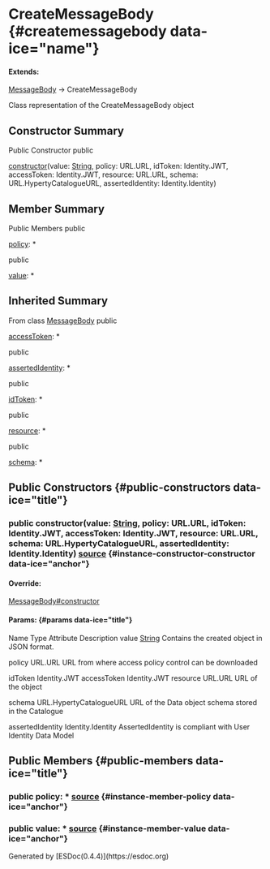 <div class="self-detail detail">

CreateMessageBody {#createmessagebody data-ice="name"}
=================

<div class="flat-list" data-ice="extendsChain">

#### Extends:

<div>

<span>[MessageBody](../../../class/src/message-factory/MessageBody.js~MessageBody.html)</span>
→ CreateMessageBody

</div>

</div>

<div class="description" data-ice="description">

Class representation of the CreateMessageBody object

</div>

</div>

<div data-ice="constructorSummary">

Constructor Summary
-------------------

Public Constructor <span class="access" data-ice="access">public</span>
<span class="override" data-ice="override"></span>
<div>

<span
data-ice="name"><span>[constructor](../../../class/src/message-factory/MessageBody.js~CreateMessageBody.html#instance-constructor-constructor)</span></span><span
data-ice="signature">(value:
<span>[String](https://developer.mozilla.org/en-US/docs/Web/JavaScript/Reference/Global_Objects/String)</span>,
policy: <span>URL.URL</span>, idToken: <span>Identity.JWT</span>,
accessToken: <span>Identity.JWT</span>, resource: <span>URL.URL</span>,
schema: <span>URL.HypertyCatalogueURL</span>, assertedIdentity:
<span>Identity.Identity</span>)</span>

</div>

<div>

</div>

</div>

<div data-ice="memberSummary">

Member Summary
--------------

Public Members <span class="access" data-ice="access">public</span>
<span class="override" data-ice="override"></span>
<div>

<span
data-ice="name"><span>[policy](../../../class/src/message-factory/MessageBody.js~CreateMessageBody.html#instance-member-policy)</span></span><span
data-ice="signature">: <span>\*</span></span>

</div>

<div>

</div>

<span class="access" data-ice="access">public</span> <span
class="override" data-ice="override"></span>
<div>

<span
data-ice="name"><span>[value](../../../class/src/message-factory/MessageBody.js~CreateMessageBody.html#instance-member-value)</span></span><span
data-ice="signature">: <span>\*</span></span>

</div>

<div>

</div>

</div>

<div class="inherited-summary" data-ice="inheritedSummary">

Inherited Summary
-----------------

<span class="toggle closed"></span> From class
<span>[MessageBody](../../../class/src/message-factory/MessageBody.js~MessageBody.html)</span>
<span class="access" data-ice="access">public</span> <span
class="override" data-ice="override"></span>
<div>

<span
data-ice="name"><span>[accessToken](../../../class/src/message-factory/MessageBody.js~MessageBody.html#instance-member-accessToken)</span></span><span
data-ice="signature">: <span>\*</span></span>

</div>

<div>

</div>

<span class="access" data-ice="access">public</span> <span
class="override" data-ice="override"></span>
<div>

<span
data-ice="name"><span>[assertedIdentity](../../../class/src/message-factory/MessageBody.js~MessageBody.html#instance-member-assertedIdentity)</span></span><span
data-ice="signature">: <span>\*</span></span>

</div>

<div>

</div>

<span class="access" data-ice="access">public</span> <span
class="override" data-ice="override"></span>
<div>

<span
data-ice="name"><span>[idToken](../../../class/src/message-factory/MessageBody.js~MessageBody.html#instance-member-idToken)</span></span><span
data-ice="signature">: <span>\*</span></span>

</div>

<div>

</div>

<span class="access" data-ice="access">public</span> <span
class="override" data-ice="override"></span>
<div>

<span
data-ice="name"><span>[resource](../../../class/src/message-factory/MessageBody.js~MessageBody.html#instance-member-resource)</span></span><span
data-ice="signature">: <span>\*</span></span>

</div>

<div>

</div>

<span class="access" data-ice="access">public</span> <span
class="override" data-ice="override"></span>
<div>

<span
data-ice="name"><span>[schema](../../../class/src/message-factory/MessageBody.js~MessageBody.html#instance-member-schema)</span></span><span
data-ice="signature">: <span>\*</span></span>

</div>

<div>

</div>

</div>

<div data-ice="constructorDetails">

Public Constructors {#public-constructors data-ice="title"}
-------------------

<div class="detail" data-ice="detail">

### <span class="access" data-ice="access">public</span> <span data-ice="name">constructor</span><span data-ice="signature">(value: <span>[String](https://developer.mozilla.org/en-US/docs/Web/JavaScript/Reference/Global_Objects/String)</span>, policy: <span>URL.URL</span>, idToken: <span>Identity.JWT</span>, accessToken: <span>Identity.JWT</span>, resource: <span>URL.URL</span>, schema: <span>URL.HypertyCatalogueURL</span>, assertedIdentity: <span>Identity.Identity</span>)</span> <span class="right-info"> <span data-ice="source"><span>[source](../../../file/src/message-factory/MessageBody.js.html#lineNumber50)</span></span> </span> {#instance-constructor-constructor data-ice="anchor"}

<div data-ice="override">

#### Override:

<span>[MessageBody\#constructor](../../../class/src/message-factory/MessageBody.js~MessageBody.html#instance-constructor-constructor)</span>

</div>

<div data-ice="properties">

<div data-ice="properties">

#### Params: {#params data-ice="title"}

Name Type Attribute Description value
<span>[String](https://developer.mozilla.org/en-US/docs/Web/JavaScript/Reference/Global_Objects/String)</span>
Contains the created object in JSON format.

policy <span>URL.URL</span> URL from where access policy control can be
downloaded

idToken <span>Identity.JWT</span> accessToken <span>Identity.JWT</span>
resource <span>URL.URL</span> URL of the object

schema <span>URL.HypertyCatalogueURL</span> URL of the Data object
schema stored in the Catalogue

assertedIdentity <span>Identity.Identity</span> AssertedIdentity is
compliant with User Identity Data Model

</div>

</div>

</div>

</div>

<div data-ice="memberDetails">

Public Members {#public-members data-ice="title"}
--------------

<div class="detail" data-ice="detail">

### <span class="access" data-ice="access">public</span> <span data-ice="name">policy</span><span data-ice="signature">: <span>\*</span></span> <span class="right-info"> <span data-ice="source"><span>[source](../../../file/src/message-factory/MessageBody.js.html#lineNumber57)</span></span> </span> {#instance-member-policy data-ice="anchor"}

<div data-ice="properties">

</div>

</div>

<div class="detail" data-ice="detail">

### <span class="access" data-ice="access">public</span> <span data-ice="name">value</span><span data-ice="signature">: <span>\*</span></span> <span class="right-info"> <span data-ice="source"><span>[source](../../../file/src/message-factory/MessageBody.js.html#lineNumber55)</span></span> </span> {#instance-member-value data-ice="anchor"}

<div data-ice="properties">

</div>

</div>

</div>

</div>
Generated by [ESDoc<span
data-ice="esdocVersion">(0.4.4)</span>](https://esdoc.org)

